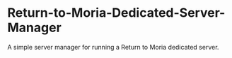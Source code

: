 # Return-to-Moria-Dedicated-Server-Manager
A simple server manager for running a Return to Moria dedicated server.
